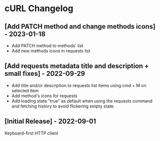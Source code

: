 # cURL Changelog

## [Add PATCH method and change methods icons] - 2023-01-18

- Add PATCH method to methods' list
- Add new methods icons in requests list

## [Add requests metadata title and description + small fixes] - 2022-09-29

- Add title and/or description to requests list items using cmd + M on selected item
- Add method's icons for requests
- Add loading state "true" as default when using the requests command and fetching history to avoid flickering empty state.

 ## [Initial Release] - 2022-09-01

Keyboard-first HTTP client